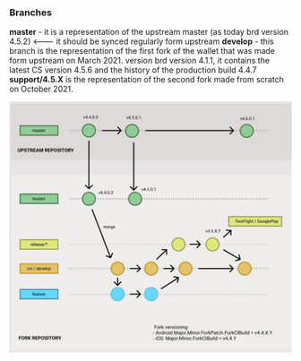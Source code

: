 ### Branches

**master** - it is a representation of the upstream master (as today brd version 4.5.2) <--- it should be synced regularly form upstream
**develop** - this branch is the representation of the first fork of the wallet that was made form upstream on March 2021.
 version brd version 4.1.1, it contains the latest CS version 4.5.6 and the history of the  production build 4.4.7
**support/4.5.X** is the representation of the second fork made from scratch on October 2021.

<img src="/images/fork.png"/>

